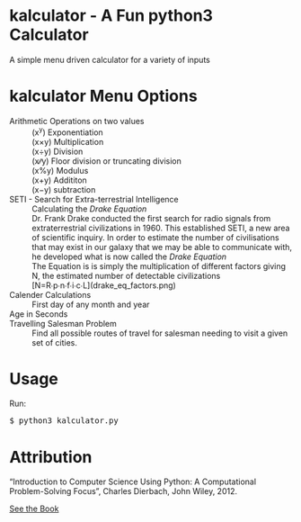 # kalculator - A Fun python3 Calculator 
A simple menu driven calculator for a variety of inputs

kalculator Menu Options
=======================
<dl>
    <dt>Arithmetic Operations on two values<dt>
        <dd>(x<sup>y</sup>) Exponentiation</dd>
        <dd>(x&times;y) Multiplication</dd>
        <dd>(x&divide;y) Division </dd>
        <dd>(x&#8725;&#8725;y) Floor division or truncating division</dd>
        <dd>(x&percnt;y) Modulus</dd>
        <dd>(x&plus;y) Addititon</dd>
        <dd>(x&minus;y) subtraction</dd>
    <dt>SETI - Search for Extra-terrestrial Intelligence<dt>
        <dd>Calculating the <i>Drake Equation</i></dd>
        <dd>Dr. Frank Drake conducted the first search for radio signals from
            extraterrestrial civilizations in 1960. This established SETI, a 
            new area of scientific inquiry. In order to estimate the number of
            civilisations that may exist in our galaxy that we may be able to 
            communicate with, he developed what is now called the <i>Drake 
            Equation</i>
        </dd>
        <dd>The Equation is is simply the multiplication of different factors 
            giving N, the estimated number of detectable civilizations
        </dd>
        <dd>[N&equals;R&#8729;p&#8729;n&#8729;f&#8729;i&#8729;c&#8729;L](drake_eq_factors.png)</dd>
    <dt>Calender Calculations</dt>
        <dd>First day of any month and year</dd>
    <dt>Age in Seconds</dt>
        <dd></dd>
    <dt>Travelling Salesman Problem</dt>
        <dd>Find all possible routes of travel for salesman needing to visit a 
            given set of cities.
        </dd>
</dl>


Usage
=====
Run:
<pre>
$ <kbd>python3 kalculator.py</kbd>
</pre>


Attribution
===========
“Introduction to Computer Science Using Python: A Computational 
Problem-Solving Focus”, Charles Dierbach, John Wiley, 2012.

[See the Book](http://eu.wiley.com/WileyCDA/Section/id-302479.html?query=Charles+Dierbach)


